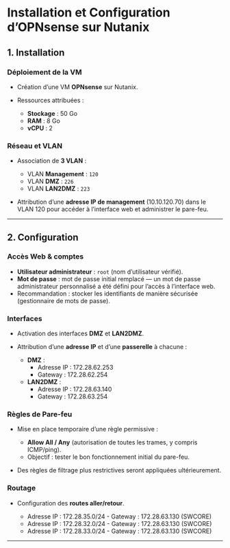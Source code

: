 # Installation et Configuration d’OPNsense sur Nutanix

## 1. Installation

### Déploiement de la VM

* Création d’une VM **OPNsense** sur Nutanix.
* Ressources attribuées :

  * **Stockage** : 50 Go
  * **RAM** : 8 Go
  * **vCPU** : 2

### Réseau et VLAN

* Association de **3 VLAN** :
  - VLAN **Management** : `120`
  - VLAN **DMZ** : `226`
  - VLAN **LAN2DMZ** : `223`

* Attribution d’une **adresse IP de management** (10.10.120.70) dans le VLAN 120 pour accéder à l’interface web et administrer le pare-feu.

---

## 2. Configuration

### Accès Web & comptes

- **Utilisateur administrateur** : `root` (nom d’utilisateur vérifié).  
- **Mot de passe** : mot de passe initial remplacé — un mot de passe administrateur personnalisé a été défini pour l’accès à l’interface web.  
- Recommandation : stocker les identifiants de manière sécurisée (gestionnaire de mots de passe).


### Interfaces

* Activation des interfaces **DMZ** et **LAN2DMZ**.
* Attribution d’une **adresse IP** et d’une **passerelle** à chacune : 

    - **DMZ** : 
        * Adresse IP : 172.28.62.253 
        * Gateway : 172.28.62.254
    - **LAN2DMZ** : 
        * Adresse IP : 172.28.63.140
        * Gateway : 172.28.63.254

### Règles de Pare-feu

* Mise en place temporaire d’une règle permissive :

  * **Allow All / Any** (autorisation de toutes les trames, y compris ICMP/ping).
  * Objectif : tester le bon fonctionnement initial du pare-feu.
* Des règles de filtrage plus restrictives seront appliquées ultérieurement.

### Routage

* Configuration des **routes aller/retour**.

    * Adresse IP : 172.28.35.0/24 - Gateway : 172.28.63.130 (SWCORE) 
    * Adresse IP : 172.28.32.0/24 - Gateway : 172.28.63.130 (SWCORE) 
    * Adresse IP : 172.28.33.0/24 - Gateway : 172.28.63.130 (SWCORE)  
    
---
